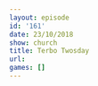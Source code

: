 ```yaml
---
layout: episode
id: '161'
date: 23/10/2018
show: church
title: Terbo Twosday
url: 
games: []
---
```

